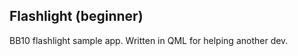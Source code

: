 Flashlight (beginner)
--------------
BB10 flashlight sample app. Written in QML for helping another dev.